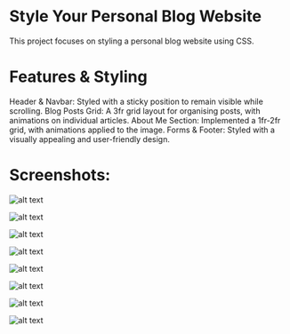 # Style Your Personal Blog Website

This project focuses on styling a personal blog website using CSS.

# Features & Styling

Header & Navbar: Styled with a sticky position to remain visible while scrolling.
Blog Posts Grid: A 3fr grid layout for organising posts, with animations on individual articles.
About Me Section: Implemented a 1fr-2fr grid, with animations applied to the image.
Forms & Footer: Styled with a visually appealing and user-friendly design.

# Screenshots:

![alt text](<Screenshot (110).png>)

![alt text](<Screenshot (111).png>)

![alt text](<Screenshot (112).png>)

![alt text](<Screenshot (113).png>)

![alt text](<Screenshot (114).png>)

![alt text](<Screenshot (115).png>)

![alt text](<Screenshot (116).png>)

![alt text](<Screenshot (117).png>)
